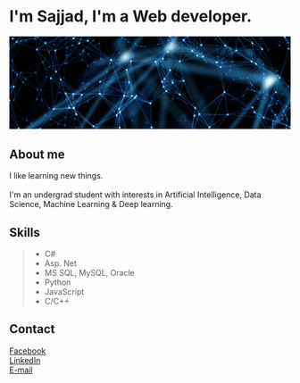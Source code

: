 

<!--
**SajjatUddin/SajjatUddin** is a ✨ _special_ ✨ repository because its `README.md` (this file) appears on your GitHub profile.

Here are some ideas to get you started:

- 🔭 I’m currently working on ... Web Development
- 🌱 I’m currently learning ... Data Science
- 👯 I’m looking to collaborate on ... Machine Learning Project
- 🤔 I’m looking for help with ... Expert Opinion
- 💬 Ask me about ... 
- 📫 How to reach me: ... 
- 😄 Pronouns: ... 
- Hi there 👋
- ⚡ Fun fact: ... 
-->

# I'm Sajjad, I'm a Web developer.

<img src = "https://github.com/SajjatUddin/SajjatUddin/blob/main/images/AI-banner.jpg">



## About me
I like learning new things.
<br>
<br>
I'm an undergrad student with interests in Artificial Intelligence, Data Science, Machine Learning & Deep learning.
<br>


## Skills
> - C#
> - Asp. Net
> - MS SQL, MySQL, Oracle
> - Python
> - JavaScript
> - C/C++



## Contact

[Facebook](https://www.facebook.com/sajjat.uddin17)
<br>
[LinkedIn](https://www.linkedin.com/in/md-sajjad-uddin-12861ba8/)
<br>
[E-mail](Sajjatuddin@gmail.com)
